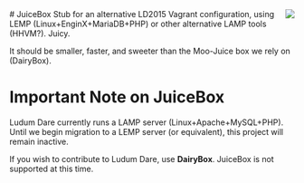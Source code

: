 <img align="right" src="https://raw.githubusercontent.com/povrazor/juicebox/master/Docs/Logo.png">
# JuiceBox
Stub for an alternative LD2015 Vagrant configuration, using LEMP (Linux+EnginX+MariaDB+PHP) or other alternative LAMP tools (HHVM?). Juicy.

It should be smaller, faster, and sweeter than the Moo-Juice box we rely on (DairyBox).

# Important Note on JuiceBox
Ludum Dare currently runs a LAMP server (Linux+Apache+MySQL+PHP). Until we begin migration to a LEMP server (or equivalent), this project will remain inactive.

If you wish to contribute to Ludum Dare, use **DairyBox**. JuiceBox is not supported at this time.
